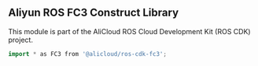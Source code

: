 ## Aliyun ROS FC3 Construct Library

This module is part of the AliCloud ROS Cloud Development Kit (ROS CDK) project.

```go
import * as FC3 from '@alicloud/ros-cdk-fc3';
```
